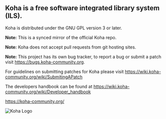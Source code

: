 
## Koha is a free software integrated library system (ILS).

Koha is distributed under the GNU GPL version 3 or later.

**Note:** This is a synced mirror of the official Koha repo.

**Note:** Koha does not accept pull requests from git hosting sites.

**Note:** This project has its own bug tracker, to report a bug or submit a patch visit https://bugs.koha-community.org.

For guidelines on submitting patches for Koha please visit https://wiki.koha-community.org/wiki/SubmitingAPatch

The developers handbook can be found at https://wiki.koha-community.org/wiki/Developer_handbook

https://koha-community.org/


![Koha Logo](https://wiki.koha-community.org/w/images/KohaILS.png)
